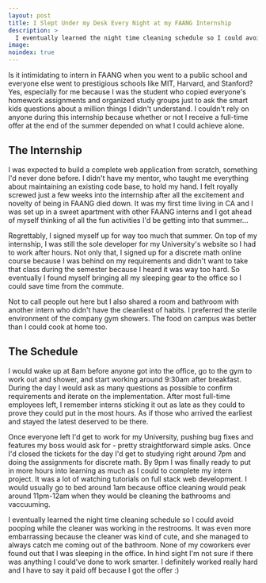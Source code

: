 ```yaml
---
layout: post
title: I Slept Under my Desk Every Night at my FAANG Internship
description: >
  I eventually learned the night time cleaning schedule so I could avoid pooping while the cleaner was working in the restrooms.
image: 
noindex: true
---
```


Is it intimidating to intern in FAANG when you went to a public school and everyone else went to prestigious schools like MIT, Harvard, and Stanford? Yes, especially for me because I was the student who copied everyone's homework assignments and organized study groups just to ask the smart kids questions about a million things I didn't understand. I couldn't rely on anyone during this internship because whether or not I receive a full-time offer at the end of the summer depended on what I could achieve alone.

## The Internship
I was expected to build a complete web application from scratch, something I'd never done before. I didn't have my mentor, who taught me everything about maintaining an existing code base, to hold my hand. I felt royally screwed just a few weeks into the internship after all the excitement and novelty of being in FAANG died down. It was my first time living in CA and I was set up in a sweet apartment with other FAANG interns and I got ahead of myself thinking of all the fun activities I'd be getting into that summer...

Regrettably, I signed myself up for way too much that summer. On top of my internship, I was still the sole developer for my University's website so I had to work after hours. Not only that, I signed up for a discrete math online course because I was behind on my requirements and didn't want to take that class during the semester because I heard it was way too hard. So eventually I found myself bringing all my sleeping gear to the office so I could save time from the commute.

Not to call people out here but I also shared a room and bathroom with another intern who didn't have the cleanliest of habits. I preferred the sterile environment of the company gym showers. The food on campus was better than I could cook at home too.

## The Schedule
I would wake up at 8am before anyone got into the office, go to the gym to work out and shower, and start working around 9:30am after breakfast. During the day I would ask as many questions as possible to confirm requirements and iterate on the implementation. After most full-time employees left, I remember interns sticking it out as late as they could to prove they could put in the most hours. As if those who arrived the earliest and stayed the latest deserved to be there.

Once everyone left I'd get to work for my University, pushing bug fixes and features my boss would ask for - pretty straightforward simple asks. Once I'd closed the tickets for the day I'd get to studying right around 7pm and doing the assignments for discrete math. By 9pm I was finally ready to put in more hours into learning as much as I could to complete my intern project. It was a lot of watching tutorials on full stack web development. I would usually go to bed around 1am because office cleaning would peak around 11pm-12am when they would be cleaning the bathrooms and vaccuuming.

I eventually learned the night time cleaning schedule so I could avoid pooping while the cleaner was working in the restrooms. It was even more embarrassing because the cleaner was kind of cute, and she managed to always catch me coming out of the bathroom. None of my coworkers ever found out that I was sleeping in the office. In hind sight I'm not sure if there was anything I could've done to work smarter. I definitely worked really hard and I have to say it paid off because I got the offer :)
